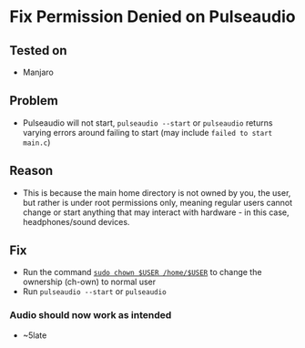 # Fix Permission Denied on Pulseaudio

## Tested on

- Manjaro

## Problem

- Pulseaudio will not start, ``pulseaudio --start`` or ``pulseaudio`` returns varying errors around failing to start (may include ``failed to start main.c``)

## Reason

- This is because the main home directory is not owned by you, the user, but rather is under root permissions only, meaning regular users cannot change or start anything that may interact with hardware - in this case, headphones/sound devices.

## Fix

- Run the command [``sudo chown $USER /home/$USER``](https://www.linuxadictos.com/en/solucion-al-problema-permission-denied-e-pulseaudio-main-c.html#Verificar_permisos) to change the ownership (ch-own) to normal user
- Run ``pulseaudio --start`` or ``pulseaudio``

### Audio should now work as intended

- ~5late